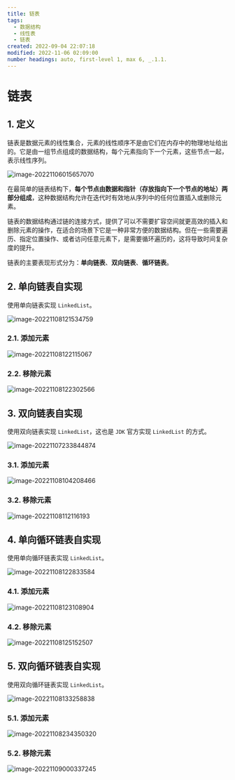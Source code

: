 ```yaml
---
title: 链表
tags:
  - 数据结构
  - 线性表
  - 链表
created: 2022-09-04 22:07:18
modified: 2022-11-06 02:09:00
number headings: auto, first-level 1, max 6, _.1.1.
---
```


# 链表

## 1. 定义

链表是数据元素的线性集合，元素的线性顺序不是由它们在内存中的物理地址给出的。它是由一组节点组成的数据结构，每个元素指向下一个元素，这些节点一起，表示线性序列。

![image-20221106015657070](https://fastly.jsdelivr.net/gh/xihuanxiaorang/images/image-20221106015657070.png)

在最简单的链表结构下，**每个节点由数据和指针（存放指向下一个节点的地址）两部分组成**，这种数据结构允许在迭代时有效地从序列中的任何位置插入或删除元素。

链表的数据结构通过链的连接方式，提供了可以不需要扩容空间就更高效的插入和删除元素的操作，在适合的场景下它是一种非常方便的数据结构。但在一些需要遍历、指定位置操作、或者访问任意元素下，是需要循环遍历的，这将导致时间复杂度的提升。

链表的主要表现形式分为：**单向链表**、**双向链表**、**循环链表**。

## 2. 单向链表自实现

使用单向链表实现 `LinkedList`。

![image-20221108121534759](https://fastly.jsdelivr.net/gh/xihuanxiaorang/images/202211081215796.png)

### 2.1. 添加元素

![image-20221108122115067](https://fastly.jsdelivr.net/gh/xihuanxiaorang/images/202211081221126.png)

### 2.2. 移除元素

![image-20221108122302566](https://fastly.jsdelivr.net/gh/xihuanxiaorang/images/202211081223625.png)

## 3. 双向链表自实现

使用双向链表实现 `LinkedList`，这也是 `JDK` 官方实现 `LinkedList` 的方式。

![image-20221107233844874](https://fastly.jsdelivr.net/gh/xihuanxiaorang/images/202211072338940.png)

### 3.1. 添加元素

![image-20221108104208466](https://fastly.jsdelivr.net/gh/xihuanxiaorang/images/202211081042617.png)

### 3.2. 移除元素

![image-20221108112116193](https://fastly.jsdelivr.net/gh/xihuanxiaorang/images/202211081121287.png)

## 4. 单向循环链表自实现

使用单向循环链表实现 `LinkedList`。

![image-20221108122833584](https://fastly.jsdelivr.net/gh/xihuanxiaorang/images/202211081228623.png)

### 4.1. 添加元素

![image-20221108123108904](https://fastly.jsdelivr.net/gh/xihuanxiaorang/images/202211081231977.png)

### 4.2. 移除元素

![image-20221108125152507](https://fastly.jsdelivr.net/gh/xihuanxiaorang/images/202211081251559.png)

## 5. 双向循环链表自实现

使用双向循环链表实现 `LinkedList`。

![image-20221108133258838](https://fastly.jsdelivr.net/gh/xihuanxiaorang/images/202211081332898.png)

### 5.1. 添加元素

![image-20221108234350320](https://fastly.jsdelivr.net/gh/xihuanxiaorang/images/202211082343463.png)

### 5.2. 移除元素

![image-20221109000337245](https://fastly.jsdelivr.net/gh/xihuanxiaorang/images/202211090003317.png)
